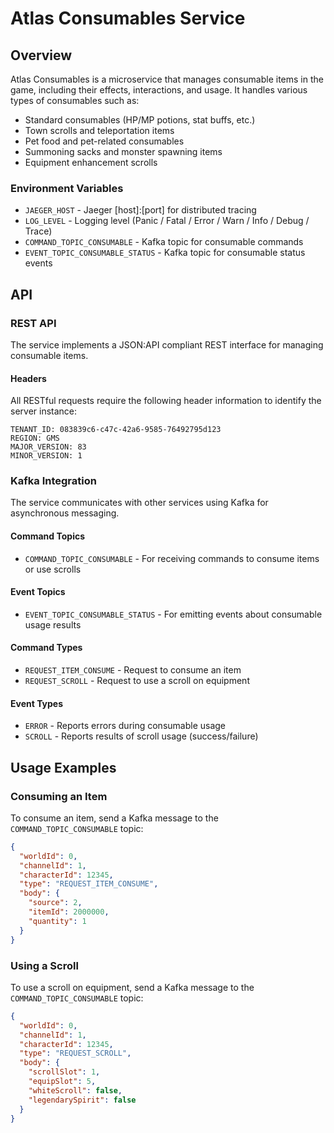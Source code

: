 # Atlas Consumables Service

## Overview

Atlas Consumables is a microservice that manages consumable items in the game, including their effects, interactions, and usage. It handles various types of consumables such as:

- Standard consumables (HP/MP potions, stat buffs, etc.)
- Town scrolls and teleportation items
- Pet food and pet-related consumables
- Summoning sacks and monster spawning items
- Equipment enhancement scrolls

### Environment Variables
- `JAEGER_HOST` - Jaeger [host]:[port] for distributed tracing
- `LOG_LEVEL` - Logging level (Panic / Fatal / Error / Warn / Info / Debug / Trace)
- `COMMAND_TOPIC_CONSUMABLE` - Kafka topic for consumable commands
- `EVENT_TOPIC_CONSUMABLE_STATUS` - Kafka topic for consumable status events

## API

### REST API

The service implements a JSON:API compliant REST interface for managing consumable items.

#### Headers

All RESTful requests require the following header information to identify the server instance:

```
TENANT_ID: 083839c6-c47c-42a6-9585-76492795d123
REGION: GMS
MAJOR_VERSION: 83
MINOR_VERSION: 1
```

### Kafka Integration

The service communicates with other services using Kafka for asynchronous messaging.

#### Command Topics
- `COMMAND_TOPIC_CONSUMABLE` - For receiving commands to consume items or use scrolls

#### Event Topics
- `EVENT_TOPIC_CONSUMABLE_STATUS` - For emitting events about consumable usage results

#### Command Types
- `REQUEST_ITEM_CONSUME` - Request to consume an item
- `REQUEST_SCROLL` - Request to use a scroll on equipment

#### Event Types
- `ERROR` - Reports errors during consumable usage
- `SCROLL` - Reports results of scroll usage (success/failure)

## Usage Examples

### Consuming an Item

To consume an item, send a Kafka message to the `COMMAND_TOPIC_CONSUMABLE` topic:

```json
{
  "worldId": 0,
  "channelId": 1,
  "characterId": 12345,
  "type": "REQUEST_ITEM_CONSUME",
  "body": {
    "source": 2,
    "itemId": 2000000,
    "quantity": 1
  }
}
```

### Using a Scroll

To use a scroll on equipment, send a Kafka message to the `COMMAND_TOPIC_CONSUMABLE` topic:

```json
{
  "worldId": 0,
  "channelId": 1,
  "characterId": 12345,
  "type": "REQUEST_SCROLL",
  "body": {
    "scrollSlot": 1,
    "equipSlot": 5,
    "whiteScroll": false,
    "legendarySpirit": false
  }
}
```